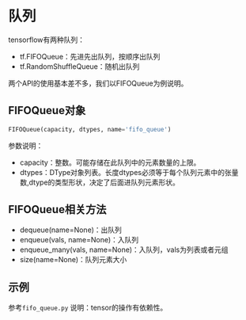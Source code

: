 # 队列

tensorflow有两种队列：

- tf.FIFOQueue：先进先出队列，按顺序出队列
- tf.RandomShuffleQueue：随机出队列

两个API的使用基本差不多，我们以FIFOQueue为例说明。

## FIFOQueue对象

```python
FIFOQueue(capacity, dtypes, name='fifo_queue')
```

参数说明：

- capacity：整数。可能存储在此队列中的元素数量的上限。
- dtypes：DType对象列表。长度dtypes必须等于每个队列元素中的张量数,dtype的类型形状，决定了后面进队列元素形状。

## FIFOQueue相关方法

- dequeue(name=None)：出队列
- enqueue(vals, name=None)：入队列
- enqueue_many(vals, name=None)：入队列，vals为列表或者元组
- size(name=None)：队列元素大小

## 示例

参考`fifo_queue.py`
说明：tensor的操作有依赖性。